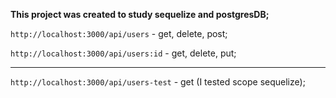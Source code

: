 <b>This project was created to study sequelize and postgresDB;</b>

<code>http://localhost:3000/api/users</code> - get, delete, post;

<code>http://localhost:3000/api/users:id</code> - get, delete, put;

<hr/>
<code>http://localhost:3000/api/users-test</code> - get (I tested scope sequelize);
